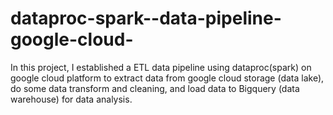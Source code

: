 # dataproc-spark--data-pipeline-google-cloud-
In this project, I established a ETL data pipeline using dataproc(spark) on google cloud platform to extract data from google cloud storage (data lake), do some data transform and cleaning, and load data to Bigquery (data warehouse) for data analysis.
